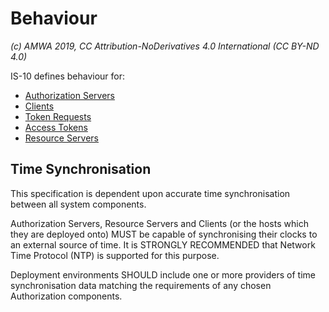 # Behaviour

_(c) AMWA 2019, CC Attribution-NoDerivatives 4.0 International (CC BY-ND 4.0)_

IS-10 defines behaviour for:

-   [Authorization Servers](4.1.%20Behaviour%20-%20Authorization%20Servers.md)
-   [Clients](4.2.%20Behaviour%20-%20Clients.md)
-   [Token Requests](4.3.%20Behaviour%20-%20Token%20Requests.md)
-   [Access Tokens](4.4.%20Behaviour%20-%20Access%20Tokens.md)
-   [Resource Servers](4.5.%20Behaviour%20-%20Resource%20Servers.md)


## Time Synchronisation

This specification is dependent upon accurate time synchronisation between all system components.

Authorization Servers, Resource Servers and Clients (or the hosts which they are deployed onto) MUST be capable of
synchronising their clocks to an external source of time. It is STRONGLY RECOMMENDED that Network Time Protocol (NTP) is
supported for this purpose.

Deployment environments SHOULD include one or more providers of time synchronisation data matching the requirements of
any chosen Authorization components.
